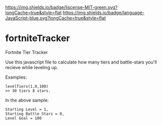 https://img.shields.io/badge/liscense-MIT-green.svg?longCache=true&style=flat
https://img.shields.io/badge/language-JavaScript-blue.svg?longCache=true&style=flat

# fortniteTracker
Fortnite Tier Tracker


Use this javascript file to calculate how many tiers and battle-stars you'll recieve while leveling up. 

Examples:

```
levelTiers(1,0,100)
>> 30 tiers 8 stars.
```
In the above sample:
```
Starting Level = 1,
Starting Battle Stars = 0,
Level Goal = 100
```

